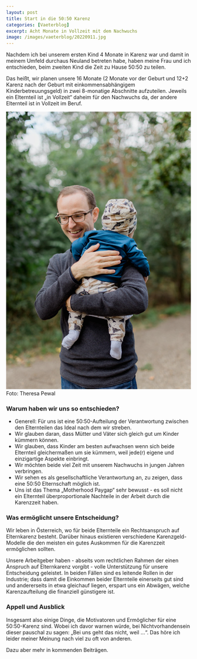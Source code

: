 ```yaml
---
layout: post
title: Start in die 50:50 Karenz
categories: [Vaeterblog]
excerpt: Acht Monate in Vollzeit mit dem Nachwuchs
image: /images/vaeterblog/20220911.jpg
---
```


Nachdem ich bei unserem ersten Kind 4 Monate in Karenz war und damit in meinem Umfeld durchaus Neuland betreten habe, haben meine Frau und ich entschieden, beim zweiten Kind die Zeit zu Hause 50:50 zu teilen.

Das heißt, wir planen unsere 16 Monate (2 Monate vor der Geburt und 12+2 Karenz nach der Geburt mit einkommensabhängigem Kinderbetreuungsgeld) in zwei 8-monatige Abschnitte aufzuteilen. Jeweils ein Elternteil ist „in Vollzeit“ daheim für den Nachwuchs da, der andere Elternteil ist in Vollzeit im Beruf.

![Jakob Hürner](../images/vaeterblog/20220911.jpg)
Foto: Theresa Pewal

### Warum haben wir uns so entschieden?

- Generell: Für uns ist eine 50:50-Aufteilung der Verantwortung zwischen den Elternteilen das Ideal nach dem wir streben.
- Wir glauben daran, dass Mütter und Väter sich gleich gut um Kinder kümmern können.
- Wir glauben, dass Kinder am besten aufwachsen wenn sich beide Elternteil gleichermaßen um sie kümmern, weil jede(r) eigene und einzigartige Aspekte einbringt.
- Wir möchten beide viel Zeit mit unserem Nachwuchs in jungen Jahren verbringen.
- Wir sehen es als gesellschaftliche Verantwortung an, zu zeigen, dass eine 50:50 Elternschaft möglich ist.
- Uns ist das Thema „Motherhood Paygap“ sehr bewusst - es soll nicht ein Elternteil überproportionale Nachteile in der Arbeit durch die Karenzzeit haben.

### Was ermöglicht unsere Entscheidung?

Wir leben in Österreich, wo für beide Elternteile ein Rechtsanspruch auf Elternkarenz besteht. Darüber hinaus existieren verschiedene Karenzgeld-Modelle die den meisten ein gutes Auskommen für die Karenzzeit ermöglichen sollten.

Unsere Arbeitgeber haben - abseits vom rechtlichen Rahmen der einen Anspruch auf Elternkarenz vorgibt - volle Unterstützung für unsere Entscheidung geleistet. In beiden Fällen sind es leitende Rollen in der Industrie; dass damit die Einkommen beider Elternteile einerseits gut sind und andererseits in etwa gleichauf liegen, erspart uns ein Abwägen, welche Karenzaufteilung die finanziell günstigere ist.

### Appell und Ausblick

Insgesamt also einige Dinge, die Motivatoren und Ermöglicher für eine 50:50-Karenz sind. Wobei ich davor warnen würde, bei Nichtvorhandensein dieser pauschal zu sagen: „Bei uns geht das nicht, weil …“. Das höre ich leider meiner Meinung nach viel zu oft von anderen. 

Dazu aber mehr in kommenden Beiträgen.


